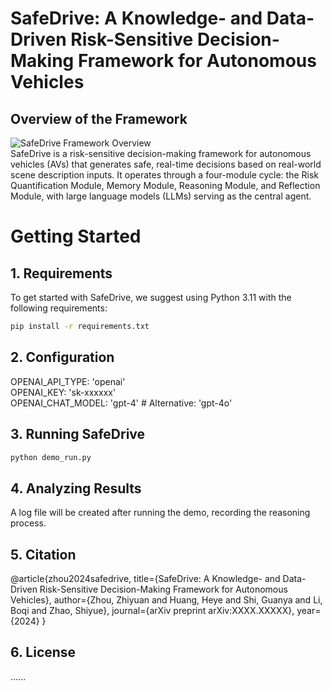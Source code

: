 # SafeDrive: A Knowledge- and Data-Driven Risk-Sensitive Decision-Making Framework for Autonomous Vehicles

<div class="content">
    <h2 class="section-title">Overview of the Framework</h2>
    <img src="../figures/Fig.1.png" alt="SafeDrive Framework Overview">
</div>
SafeDrive is a risk-sensitive decision-making framework for autonomous vehicles (AVs) that generates safe, real-time decisions based on real-world scene description inputs. It operates through a four-module cycle: the Risk Quantification Module, Memory Module, Reasoning Module, and Reflection Module, with large language models (LLMs) serving as the central agent.


# Getting Started

## 1. Requirements 
To get started with SafeDrive, we suggest using Python 3.11 with the following requirements:

```bash
pip install -r requirements.txt
```

## 2. Configuration
OPENAI_API_TYPE: 'openai'   
OPENAI_KEY: 'sk-xxxxxx'  
OPENAI_CHAT_MODEL: 'gpt-4'  # Alternative: 'gpt-4o'  


## 3. Running SafeDrive

```bash
python demo_run.py
```

## 4. Analyzing Results

A log file will be created after running the demo, recording the reasoning process.

## 5. Citation
@article{zhou2024safedrive,
  title={SafeDrive: A Knowledge- and Data-Driven Risk-Sensitive Decision-Making Framework for Autonomous Vehicles},
  author={Zhou, Zhiyuan and Huang, Heye and Shi, Guanya and Li, Boqi and Zhao, Shiyue},
  journal={arXiv preprint arXiv:XXXX.XXXXX},
  year={2024}
}

## 6. License
......
